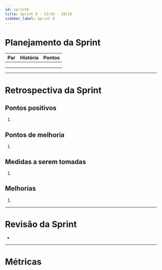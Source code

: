```yaml
---
id: sprint9
title: Sprint 9 - 13/10 - 20/10
sidebar_label: Sprint 9
---
```


# Planejamento da Sprint
|Par|História|Pontos|
|---|:------:|:----:|
||||
||||
||||

-------------------------------------------------------------------------------
# Retrospectiva da Sprint
## Pontos positivos
1. 

## Pontos de melhoria
1. 

## Medidas a serem tomadas
1. 

## Melhorias
1. 

-------------------------------------------------------------------------------
# Revisão da Sprint
* 
-------------------------------------------------------------------------------
# Métricas
<!-- ## Horas durante a sprint
![tempo-mds-9](assets/sprints/tempo-mds-9.png)
![tempo-eps-9](assets/sprints/tempo-eps-9.png)
![tempo-geral-9](assets/sprints/tempo-geral-9.png)

## Horas totais
![total-horas-9](assets/sprints/total-horas-9.png)
![total-horas-td-9](assets/sprints/total-horas-td-9.png)

## Velocity
![velocity-9](assets/sprints/velocity-9.png)

## Burndown
![burndown-9](assets/sprints/burndown-9.png) -->